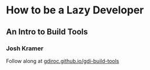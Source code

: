 
# How to be a Lazy Developer
## An Intro to Build Tools

### Josh Kramer

Follow along at [gdiroc.github.io/gdi-build-tools](http://gdiroc.github.io/gdi-build-tools)